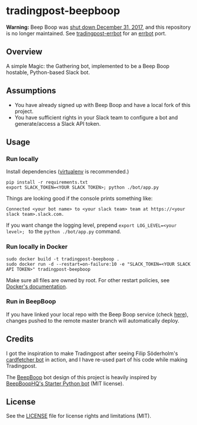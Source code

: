 tradingpost-beepboop
=============

**Warning:** Beep Boop was [shut down December 31, 2017](https://blog.beepboophq.com/the-final-chapter-of-beep-boop-efab4f351a51), and this repository is no longer maintained. See [tradingpost-errbot](https://github.com/torgeirl/tradingpost-errbot) for an [errbot](http://errbot.io) port.
</aside>

## Overview
A simple Magic: the Gathering bot, implemented to be a Beep Boop hostable, Python-based Slack bot.

## Assumptions
* You have already signed up with Beep Boop and have a local fork of this project.
* You have sufficient rights in your Slack team to configure a bot and generate/access a Slack API token.

## Usage

### Run locally
Install dependencies ([virtualenv](http://virtualenv.readthedocs.org/en/latest/) is recommended.)

	pip install -r requirements.txt
	export SLACK_TOKEN=<YOUR SLACK TOKEN>; python ./bot/app.py

Things are looking good if the console prints something like:

	Connected <your bot name> to <your slack team> team at https://<your slack team>.slack.com.

If you want change the logging level, prepend `export LOG_LEVEL=<your level>; ` to the `python ./bot/app.py` command.

### Run locally in Docker
	sudo docker build -t tradingpost-beepboop .
	sudo docker run -d --restart=on-failure:10 -e "SLACK_TOKEN=<YOUR SLACK API TOKEN>" tradingpost-beepboop

Make sure all files are owned by root. For other restart policies, see [Docker's documentation](https://docs.docker.com/engine/reference/run/#restart-policies-restart).

### Run in BeepBoop
If you have linked your local repo with the Beep Boop service (check [here](https://beepboophq.com/0_o/my-projects)), changes pushed to the remote master branch will automatically deploy.

## Credits
I got the inspiration to make Tradingpost after seeing Filip Söderholm's [cardfetcher bot](https://github.com/fiso/cardfetcher) in action, and I have re-used part of his code while making Tradingpost.

The [BeepBoop](https://beepboophq.com/docs/article/overview) bot design of this project is heavily inspired by [BeepBoopHQ's Starter Python bot](https://github.com/BeepBoopHQ/starter-python-bot/) (MIT license).

## License
See the [LICENSE](LICENSE.md) file for license rights and limitations (MIT).
